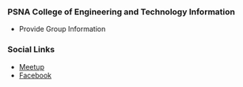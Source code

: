 
### PSNA College of Engineering and Technology Information
* Provide Group Information

### Social Links
* [Meetup](#)
* [Facebook](https://www.facebook.com/profile.php?id=61554227557753&mibextid=LQQJ4d)


